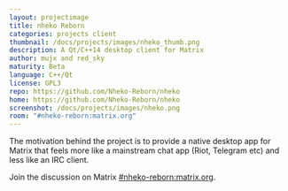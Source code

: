 ```yaml
---
layout: projectimage
title: nheko Reborn
categories: projects client
thumbnail: /docs/projects/images/nheko_thumb.png
description: A Qt/C++14 desktop client for Matrix
author: mujx and red_sky
maturity: Beta
language: C++/Qt
license: GPL3
repo: https://github.com/Nheko-Reborn/nheko
home: https://github.com/Nheko-Reborn/nheko
screenshot: /docs/projects/images/nheko.png
room: "#nheko-reborn:matrix.org"
---
```


The motivation behind the project is to provide a native desktop app for Matrix that feels more like a mainstream chat app (Riot, Telegram etc) and less like an IRC client.

Join the discussion on Matrix [#nheko-reborn:matrix.org](https://matrix.to/#/#nheko-reborn:matrix.org).
